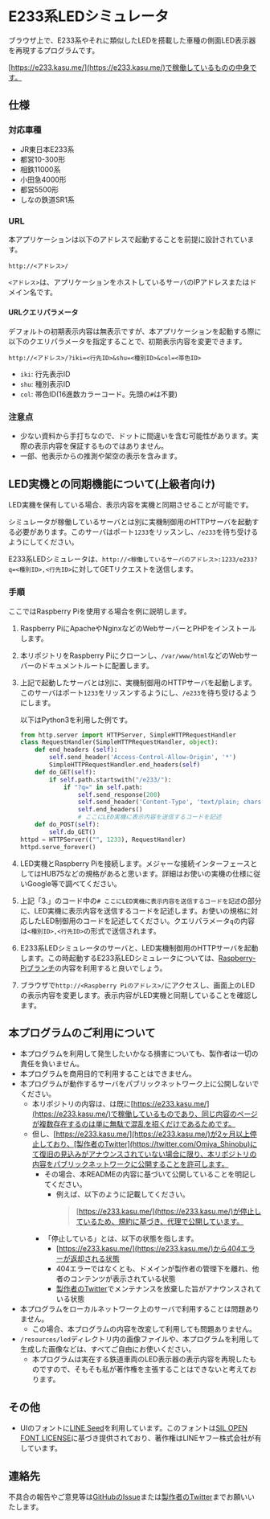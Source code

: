 # E233系LEDシミュレータ
ブラウザ上で、E233系やそれに類似したLEDを搭載した車種の側面LED表示器を再現するプログラムです。

[https://e233.kasu.me/](https://e233.kasu.me/)で稼働しているものの中身です。

## 仕様
### 対応車種
- JR東日本E233系
- 都営10-300形
- 相鉄11000系
- 小田急4000形
- 都営5500形
- しなの鉄道SR1系

### URL

本アプリケーションは以下のアドレスで起動することを前提に設計されています。

`http://<アドレス>/`

`<アドレス>`は、アプリケーションをホストしているサーバのIPアドレスまたはドメイン名です。

#### URLクエリパラメータ

デフォルトの初期表示内容は無表示ですが、本アプリケーションを起動する際に以下のクエリパラメータを指定することで、初期表示内容を変更できます。

`http://<アドレス>/?iki=<行先ID>&shu=<種別ID>&col=<帯色ID>`
- `iki`: 行先表示ID
- `shu`: 種別表示ID
- `col`: 帯色ID(16進数カラーコード。先頭の`#`は不要)
### 注意点
- 少ない資料から手打ちなので、ドットに間違いを含む可能性があります。実際の表示内容を保証するものではありません。
- 一部、他表示からの推測や架空の表示を含みます。
## LED実機との同期機能について(上級者向け)
LED実機を保有している場合、表示内容を実機と同期させることが可能です。

シミュレータが稼働しているサーバとは別に実機制御用のHTTPサーバを起動する必要があります。このサーバはポート`1233`をリッスンし、`/e233`を待ち受けるようにしてください。

E233系LEDシミュレータは、`http://<稼働しているサーバのアドレス>:1233/e233?q=<種別ID>,<行先ID>`に対してGETリクエストを送信します。
### 手順
ここではRaspberry Piを使用する場合を例に説明します。
1. Raspberry PiにApacheやNginxなどのWebサーバーとPHPをインストールします。
1. 本リポジトリをRaspberry Piにクローンし、`/var/www/html`などのWebサーバーのドキュメントルートに配置します。
1. 上記で起動したサーバとは別に、実機制御用のHTTPサーバを起動します。このサーバはポート`1233`をリッスンするようにし、`/e233`を待ち受けるようにします。
	
	以下はPython3を利用した例です。
	```python
	from http.server import HTTPServer, SimpleHTTPRequestHandler
	class RequestHandler(SimpleHTTPRequestHandler, object):
		def end_headers (self):
			self.send_header('Access-Control-Allow-Origin', '*')
			SimpleHTTPRequestHandler.end_headers(self)
		def do_GET(self):
			if self.path.startswith("/e233/"):
				if "?q=" in self.path:
					self.send_response(200)
					self.send_header('Content-Type', 'text/plain; charset=utf-8')
					self.end_headers()
					# ここにLED実機に表示内容を送信するコードを記述
		def do_POST(self):
			self.do_GET()
	httpd = HTTPServer(("", 1233), RequestHandler)
	httpd.serve_forever()
	```
1. LED実機とRaspberry Piを接続します。メジャーな接続インターフェースとしてはHUB75などの規格があると思います。詳細はお使いの実機の仕様に従いGoogle等で調べてください。
1. 上記「3.」のコード中の`# ここにLED実機に表示内容を送信するコードを記述`の部分に、LED実機に表示内容を送信するコードを記述します。お使いの規格に対応したLED制御用のコードを記述してください。クエリパラメータ`q`の内容は`<種別ID>,<行先ID>`の形式で送信されます。
1. E233系LEDシミュレータのサーバと、LED実機制御用のHTTPサーバを起動します。この時起動するE233系LEDシミュレータについては、[Raspberry-Piブランチ](https://github.com/kasu-me/Series-E233-LED-Simulator/tree/raspberry-pi)の内容を利用すると良いでしょう。
1. ブラウザで`http://<Raspberry Piのアドレス>/`にアクセスし、画面上のLEDの表示内容を変更します。表示内容がLED実機と同期していることを確認します。

## 本プログラムのご利用について
- 本プログラムを利用して発生したいかなる損害についても、製作者は一切の責任を負いません。
- 本プログラムを商用目的で利用することはできません。
- 本プログラムが動作するサーバをパブリックネットワーク上に公開しないでください。
  - 本リポジトリの内容は、は既に[https://e233.kasu.me/](https://e233.kasu.me/)で稼働しているものであり、同じ内容のページが複数存在するのは単に無駄で混乱を招くだけであるためです。
  - 但し、[https://e233.kasu.me/](https://e233.kasu.me/)が2ヶ月以上停止しており、[製作者のTwitter](https://twitter.com/Omiya_Shinobu)にて復旧の見込みがアナウンスされていない場合に限り、本リポジトリの内容をパブリックネットワークに公開することを許可します。
    - その場合、本READMEの内容に基づいて公開していることを明記してください。
      - 例えば、以下のように記載してください。
	  	>[https://e233.kasu.me/](https://e233.kasu.me/)が停止しているため、規約に基づき、代理で公開しています。
	- 「停止している」とは、以下の状態を指します。
		- [https://e233.kasu.me/](https://e233.kasu.me/)から404エラーが返却される状態
		- 404エラーではなくとも、ドメインが製作者の管理下を離れ、他者のコンテンツが表示されている状態
		- [製作者のTwitter](https://twitter.com/Omiya_Shinobu)でメンテナンスを放棄した旨がアナウンスされている状態
- 本プログラムをローカルネットワーク上のサーバで利用することは問題ありません。
  - この場合、本プログラムの内容を改変して利用しても問題ありません。
- `/resources/led`ディレクトリ内の画像ファイルや、本プログラムを利用して生成した画像などは、すべてご自由にお使いください。
  - 本プログラムは実在する鉄道車両のLED表示器の表示内容を再現したものですので、そもそも私が著作権を主張することはできないと考えております。

## その他
- UIのフォントに[LINE Seed](https://seed.line.me/index_jp.html)を利用しています。このフォントは[SIL OPEN FONT LICENSE](https://licenses.opensource.jp/OFL-1.1/OFL-1.1.html)に基づき提供されており、著作権はLINEヤフー株式会社が有しています。

## 連絡先
不具合の報告やご意見等は[GitHubのIssue](https://github.com/kasu-me/Series-E233-LED-Simulator/issues)または[製作者のTwitter](https://twitter.com/Omiya_Shinobu)までお願いいたします。
